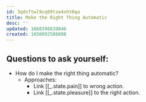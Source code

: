 ```yaml
---
id: 3qdsftwl9cq89tze4xht0qa
title: Make the Right Thing Automatic
desc: ''
updated: 1668398839846
created: 1650092586098
---
```


## Questions to ask yourself:
* How do I make the right thing automatic?
  * Approaches: 
    * Link [[_.state.pain]] to wrong action.
    * Link [[_.state.pleasure]] to the right action.
